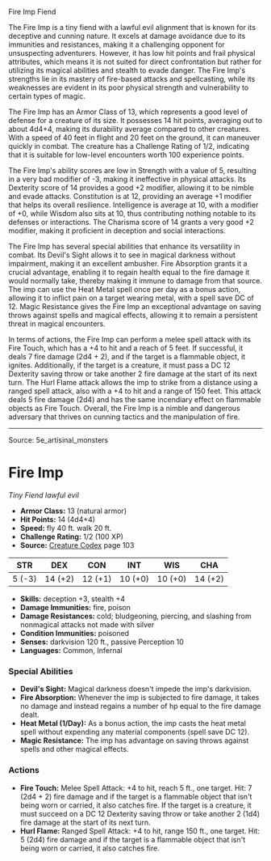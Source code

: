 <MonsterName/>Fire Imp</MonsterName>
<CreatureType/>Fiend</CreatureType>

<summary>The Fire Imp is a tiny fiend with a lawful evil alignment that is known for its deceptive and cunning nature. It excels at damage avoidance due to its immunities and resistances, making it a challenging opponent for unsuspecting adventurers. However, it has low hit points and frail physical attributes, which means it is not suited for direct confrontation but rather for utilizing its magical abilities and stealth to evade danger. The Fire Imp's strengths lie in its mastery of fire-based attacks and spellcasting, while its weaknesses are evident in its poor physical strength and vulnerability to certain types of magic.</summary>

<detail>

The Fire Imp has an Armor Class of 13, which represents a good level of defense for a creature of its size. It possesses 14 hit points, averaging out to about 4d4+4, making its durability average compared to other creatures. With a speed of 40 feet in flight and 20 feet on the ground, it can maneuver quickly in combat. The creature has a Challenge Rating of 1/2, indicating that it is suitable for low-level encounters worth 100 experience points.

The Fire Imp's ability scores are low in Strength with a value of 5, resulting in a very bad modifier of -3, making it ineffective in physical attacks. Its Dexterity score of 14 provides a good +2 modifier, allowing it to be nimble and evade attacks. Constitution is at 12, providing an average +1 modifier that helps its overall resilience. Intelligence is average at 10, with a modifier of +0, while Wisdom also sits at 10, thus contributing nothing notable to its defenses or interactions. The Charisma score of 14 grants a very good +2 modifier, making it proficient in deception and social interactions.

The Fire Imp has several special abilities that enhance its versatility in combat. Its Devil's Sight allows it to see in magical darkness without impairment, making it an excellent ambusher. Fire Absorption grants it a crucial advantage, enabling it to regain health equal to the fire damage it would normally take, thereby making it immune to damage from that source. The imp can use the Heat Metal spell once per day as a bonus action, allowing it to inflict pain on a target wearing metal, with a spell save DC of 12. Magic Resistance gives the Fire Imp an exceptional advantage on saving throws against spells and magical effects, allowing it to remain a persistent threat in magical encounters.

In terms of actions, the Fire Imp can perform a melee spell attack with its Fire Touch, which has a +4 to hit and a reach of 5 feet. If successful, it deals 7 fire damage (2d4 + 2), and if the target is a flammable object, it ignites. Additionally, if the target is a creature, it must pass a DC 12 Dexterity saving throw or take another 2 fire damage at the start of its next turn. The Hurl Flame attack allows the imp to strike from a distance using a ranged spell attack, also with a +4 to hit and a range of 150 feet. This attack deals 5 fire damage (2d4) and has the same incendiary effect on flammable objects as Fire Touch. Overall, the Fire Imp is a nimble and dangerous adversary that thrives on cunning tactics and the manipulation of fire.</detail>



---

Source: 5e_artisinal_monsters

# Fire Imp

*Tiny* *Fiend* *lawful evil*

- **Armor Class:** 13 (natural armor)
- **Hit Points:** 14 (4d4+4)
- **Speed:** fly 40 ft. walk 20 ft.
- **Challenge Rating:** 1/2 (100 XP)
- **Source:** [Creature Codex](https://koboldpress.com/kpstore/product/creature-codex-for-5th-edition-dnd) page 103

| STR | DEX | CON | INT | WIS | CHA |
| --- | --- | --- | --- | --- | --- |
| 5 (-3) | 14 (+2) | 12 (+1) | 10 (+0) | 10 (+0) | 14 (+2) |

- **Skills:** deception +3, stealth +4
- **Damage Immunities:** fire, poison
- **Damage Resistances:** cold; bludgeoning, piercing, and slashing from nonmagical attacks not made with silver
- **Condition Immunities:** poisoned
- **Senses:** darkvision 120 ft., passive Perception 10
- **Languages:** Common, Infernal

### Special Abilities

- **Devil's Sight:** Magical darkness doesn't impede the imp's darkvision.
- **Fire Absorption:** Whenever the imp is subjected to fire damage, it takes no damage and instead regains a number of hp equal to the fire damage dealt.
- **Heat Metal (1/Day):** As a bonus action, the imp casts the heat metal spell without expending any material components (spell save DC 12).
- **Magic Resistance:** The imp has advantage on saving throws against spells and other magical effects.

### Actions

- **Fire Touch:** Melee Spell Attack: +4 to hit, reach 5 ft., one target. Hit: 7 (2d4 + 2) fire damage and if the target is a flammable object that isn't being worn or carried, it also catches fire. If the target is a creature, it must succeed on a DC 12 Dexterity saving throw or take another 2 (1d4) fire damage at the start of its next turn.
- **Hurl Flame:** Ranged Spell Attack: +4 to hit, range 150 ft., one target. Hit: 5 (2d4) fire damage and if the target is a flammable object that isn't being worn or carried, it also catches fire.




